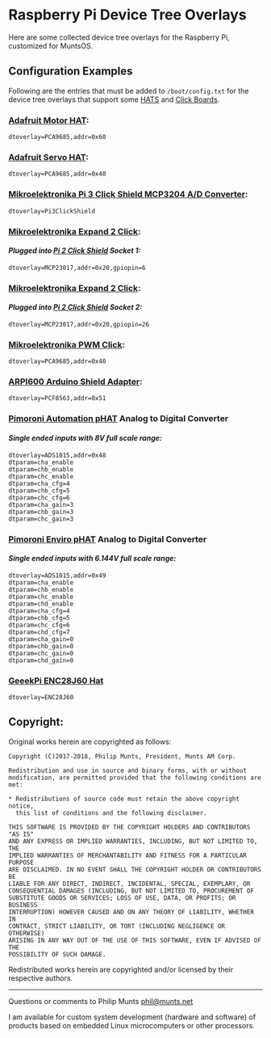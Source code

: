 Raspberry Pi Device Tree Overlays
=================================

Here are some collected device tree overlays for the Raspberry Pi,
customized for MuntsOS.

Configuration Examples
----------------------

Following are the entries that must be added to `/boot/config.txt` for
the device tree overlays that support some
[HATS](https://www.raspberrypi.org/blog/introducing-raspberry-pi-hats)
and [Click Boards](https://shop.mikroe.com/click).

### [Adafruit Motor HAT](https://www.adafruit.com/product/2348):

    dtoverlay=PCA9685,addr=0x60

### [Adafruit Servo HAT](https://www.adafruit.com/product/2327):

    dtoverlay=PCA9685,addr=0x40

### [Mikroelektronika Pi 3 Click Shield MCP3204 A/D Converter](https://www.mikroe.com/pi-3-click-shield):

    dtoverlay=Pi3ClickShield

### [Mikroelektronika Expand 2 Click](https://www.mikroe.com/expand-2-click):

#### *Plugged into [Pi 2 Click Shield](https://www.mikroe.com/pi-2-click-shield) Socket 1:*

    dtoverlay=MCP23017,addr=0x20,gpiopin=6

### [Mikroelektronika Expand 2 Click](https://www.mikroe.com/expand-2-click):

#### *Plugged into [Pi 2 Click Shield](https://www.mikroe.com/pi-2-click-shield) Socket 2:*

    dtoverlay=MCP23017,addr=0x20,gpiopin=26

### [Mikroelektronika PWM Click](https://shop.mikroe.com/click/interface/pwm):

    dtoverlay=PCA9685,addr=0x40

### [ARPI600 Arduino Shield Adapter](https://www.waveshare.com/arpi600.htm):

    dtoverlay=PCF8563,addr=0x51

### [Pimoroni Automation pHAT](https://shop.pimoroni.com/products/automation-phat) Analog to Digital Converter

#### *Single ended inputs with 8V full scale range:*

    dtoverlay=ADS1015,addr=0x48
    dtparam=cha_enable
    dtparam=chb_enable
    dtparam=chc_enable
    dtparam=cha_cfg=4
    dtparam=chb_cfg=5
    dtparam=chc_cfg=6
    dtparam=cha_gain=3
    dtparam=chb_gain=3
    dtparam=chc_gain=3

### [Pimoroni Enviro pHAT](https://shop.pimoroni.com/products/enviro-phat) Analog to Digital Converter

#### *Single ended inputs with 6.144V full scale range:*

    dtoverlay=ADS1015,addr=0x49
    dtparam=cha_enable
    dtparam=chb_enable
    dtparam=chc_enable
    dtparam=chd_enable
    dtparam=cha_cfg=4
    dtparam=chb_cfg=5
    dtparam=chc_cfg=6
    dtparam=chd_cfg=7
    dtparam=cha_gain=0
    dtparam=chb_gain=0
    dtparam=chc_gain=0
    dtparam=chd_gain=0

### [GeeekPi ENC28J60 Hat](https://wiki.52pi.com/index.php/Pi_Zero_Enc28j60_Network_Adapter_Module_SKU:_EP-0088)

    dtoverlay=ENC28J60

Copyright:
----------

Original works herein are copyrighted as follows:


    Copyright (C)2017-2018, Philip Munts, President, Munts AM Corp.

    Redistribution and use in source and binary forms, with or without
    modification, are permitted provided that the following conditions are met:

    * Redistributions of source code must retain the above copyright notice,
      this list of conditions and the following disclaimer.

    THIS SOFTWARE IS PROVIDED BY THE COPYRIGHT HOLDERS AND CONTRIBUTORS "AS IS"
    AND ANY EXPRESS OR IMPLIED WARRANTIES, INCLUDING, BUT NOT LIMITED TO, THE
    IMPLIED WARRANTIES OF MERCHANTABILITY AND FITNESS FOR A PARTICULAR PURPOSE
    ARE DISCLAIMED. IN NO EVENT SHALL THE COPYRIGHT HOLDER OR CONTRIBUTORS BE
    LIABLE FOR ANY DIRECT, INDIRECT, INCIDENTAL, SPECIAL, EXEMPLARY, OR
    CONSEQUENTIAL DAMAGES (INCLUDING, BUT NOT LIMITED TO, PROCUREMENT OF
    SUBSTITUTE GOODS OR SERVICES; LOSS OF USE, DATA, OR PROFITS; OR BUSINESS
    INTERRUPTION) HOWEVER CAUSED AND ON ANY THEORY OF LIABILITY, WHETHER IN
    CONTRACT, STRICT LIABILITY, OR TORT (INCLUDING NEGLIGENCE OR OTHERWISE)
    ARISING IN ANY WAY OUT OF THE USE OF THIS SOFTWARE, EVEN IF ADVISED OF THE
    POSSIBILITY OF SUCH DAMAGE.

Redistributed works herein are copyrighted and/or licensed by their
respective authors.

------------------------------------------------------------------------

Questions or comments to Philip Munts <phil@munts.net>

I am available for custom system development (hardware and software) of
products based on embedded Linux microcomputers or other processors.
